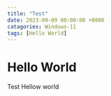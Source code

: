 ```yaml
---
title: "Test"
date: 2023-09-09 00:00:00 +0800
catagories: Windows-11
tags: [Hello World]
---
```

# Hello World
Test Hellow world
